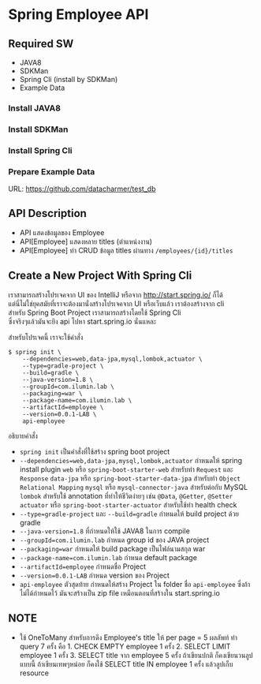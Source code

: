 # Spring Employee API 

## Required SW
- JAVA8
- SDKMan
- Spring Cli (install by SDKMan)
- Example Data 

### Install JAVA8

### Install SDKMan

### Install Spring Cli

### Prepare Example Data 
URL: https://github.com/datacharmer/test_db  

## API Description

- API แสดงข้อมูลของ Employee 
- API[Employee] แสดงหลาย titles (ตำแหน่งงาน)
- API[Employee] ทำ CRUD ข้อมูล titles ผ่านทาง `/employees/{id}/titles`

## Create a New Project With Spring Cli
เราสามารถสร้างโปรเจคจาก UI ของ IntelliJ หรือจาก http://start.spring.io/ ก็ได้  
แต่นี่ไม่ใช่ยุคสมัยที่เราจะต้องมานั่งสร้างโปรเจคจาก UI หรือเว็บแล้ว เราต้องสร้างจาก cli  
สำหรับ Spring Boot Project เราสามารถสร้างโดยใช้ Spring Cli   
ซึ่งจริงๆแล้วมันจะยิง api ไปหา start.spring.io นั่นแหละ   

สำหรับโปรเจคนี้ เราจะใช้คำสั่ง

    $ spring init \
        --dependencies=web,data-jpa,mysql,lombok,actuator \
        --type=gradle-project \
      	--build=gradle \
      	--java-version=1.8 \
      	--groupId=com.ilumin.lab \
      	--packaging=war \
      	--package-name=com.ilumin.lab \
      	--artifactId=employee \
      	--version=0.0.1-LAB \
      	api-employee
      	
อธิบายคำสั่ง

- `spring init` เป็นคำสั่งที่ใช้สร้าง spring boot project
- `--dependencies=web,data-jpa,mysql,lombok,actuator` กำหนดให้ spring install plugin 
  `web` หรือ `spring-boot-starter-web` สำหรับทำ `Request` และ `Response`
  `data-jpa` หรือ `spring-boot-starter-data-jpa` สำหรับทำ `Object Relational Mapping`
  `mysql` หรือ `mysql-connector-java` สำหรับต่อกับ MySQL
  `lombok` สำหรับใช้ annotation ที่ทำให้ชีวิตง่ายๆ เช่น `@Data`, `@Getter`, `@Setter` 
  `actuator` หรือ `spring-boot-starter-actuator` สำหรับใช้ทำ health check
- `--type=gradle-project` และ `--build=gradle` กำหนดให้ build project ด้วย gradle
- `--java-version=1.8` ที่กำหนดให้ใช้ JAVA8 ในการ compile
- `--groupId=com.ilumin.lab` กำหนด group id ของ JAVA project
- `--packaging=war` กำหนดให้ build package เป็นไฟล์นามสกุล war
- `--package-name=com.ilumin.lab` กำหนด default package
- `--artifactId=employee` กำหนดชื่อ Project
- `--version=0.0.1-LAB` กำหนด version ของ Project 
- `api-employee` ตัวสุดท้าย กำหนดให้สร้าง Project ใน folder ชื่อ `api-employee` 
  ซึ่งถ้าไม่ได้กำหนดไว้ มันจะสร้างเป็น zip file เหมือนตอนที่สร้างใน start.spring.io
  
## NOTE

- ใช้ OneToMany สำหรับการดึง Employee's title 
  ให้ per page = 5
  ผลลัพท์
  ทำ query 7 ครั้ง คือ 1. CHECK EMPTY employee 1 ครั้ง 2. SELECT LIMIT employee 1 ครั้ง 3. SELECT title จาก employee 5 ครั้ง
  ถ้าเขียนปกติ ก็คงเขียนวนลูปแบบนี้
  ถ้าเขียนเทพๆหน่อย ก็คงใช้ SELECT title IN employee 1 ครั้ง แล้วลูปเก็บ resource